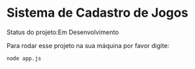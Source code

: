 <h1>Sistema de Cadastro de Jogos</h1>

Status do projeto:Em Desenvolvimento

Para rodar esse projeto na sua máquina por favor digite:
```
node app.js
```

